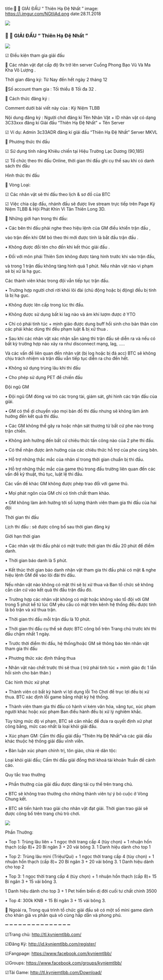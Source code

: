 title:📢 📢 GIẢI ĐẤU “ Thiên Hạ Đệ Nhất ”
image: https://i.imgur.com/NGtIiAd.png
date:28.11.2018

![](https://i.imgur.com/NGtIiAd.png)

### 📢 📢 GIẢI ĐẤU “ Thiên Hạ Đệ Nhất ”

 ![](https://i.imgur.com/GBVpGKi.png)


☑ Điều kiện tham gia giải đấu

🔰 Các nhân vật đạt cấp độ 9x trở lên server Cuồng Phong Bạo Vũ Và Ma Kha Vô Lượng . 

Thời gian đăng ký: Từ Nay đến hết ngày 2 tháng 12

🔰Số account tham gia : Tối thiểu 8 Tối đa 32 .

🔰 Cách thức đăng ký :

Comment dưới bài viết này của : Kỷ Niệm TLBB

Nội dung đăng ký : Người chơi đăng kí Tên Nhân Vật + ID nhân vật có dạng 3C33xxx đăng kí Giải đấu “Thiên Hạ Đệ Nhất” + Tên Server

☑ Ví dụ: Admin 3c33ADR đăng kí giải đấu “Thiên Hạ Đệ Nhất” Server MKVL

🔰 Phương thức thi đấu

☑ Sử dụng tính năng Khiêu chiến tại Hiệu Trường Lạc Dương (90,185)

☑ Tổ chức theo thi đấu Online, thời gian thi đấu ghi cụ thể sau khi có danh sách thi đấu

Hình thức thi đấu

🔰 Vòng Loại:

☑ Các nhân vật sẽ thi đấu theo lịch & sơ đồ của BTC

☑ Việc chia cặp đấu, nhánh đấu sẽ được live stream trực tiếp trên Page Kỷ Niệm TLBB & Hội Phát Khìn Vì Tân Thiên Long 3D.

🔰 Những giới hạn trong thi đấu:

• Các bên thi đấu phải nghe theo hiệu lệnh của GM điều khiển trận đấu , 

vào trận đến khi GM bỏ theo thì mới được tính là bắt đầu trận đấu .

• Không được đổi tên cho đến khi kết thúc giải đấu .

• Đối với môn phái Thiên Sơn không được tàng hình trước khi vào trận đấu, 

và trong 1 trận đấu không tàng hình quá 1 phút. Nếu nhân vật nào vi phạm sẽ bị xử là hạ gục. 

Các thành viên khác trong đội vẫn tiếp tục trận đấu.

• Trường hợp người chơi rời khỏi lôi đài (chủ động hoặc bị động) đều bị tính là bị hạ gục.

• Không được lên cấp trong lúc thi đấu.

• Không được sử dụng bất kì lag nào và ám khí lượm được ở YTO 

• Chỉ có phái tinh túc + minh giáo được dung buff hồi sinh cho bản thân còn các phái khác dùng thì đều phạm luật & bị xử thua .

• Sau khi các nhân vật xác nhận sẵn sàng thì trận đấu sẽ diễn ra và nếu có bất kỳ trường hợp nào xảy ra như disconnect mạng, lag, ….. 

Và các vấn đề liên quan đến nhân vật (bị log hoặc bị đá acc) BTC sẽ không chịu trách nhiệm và trận đấu vẫn tiếp tục diễn ra cho đến hết.

• Không sử dụng trùng lâu khi thi đấu

• Cho phép sử dụng PET để chiến đấu

Đội ngũ GM

• Đội ngũ GM đóng vai trò các trọng tài, giám sát, ghi hình các trận đấu của giải.

• GM có thể di chuyển vào mọi bản đồ thi đấu nhưng sẽ không làm ảnh hưởng đến kết quả thi đấu.

• Các GM không thể gây ra hoặc nhận sát thương từ bất cứ phe nào trong trận chiến.

• Không ảnh hưởng đến bất cứ chiêu thức tấn công nào của 2 phe thi đấu.

• Có thể nhận được ảnh hưởng của các chiêu thức hỗ trợ của phe cùng bên.

• Hỗ trợ những thắc mắc của nhân sĩ trong thời gian chuẩn bị thi đấu.

• Hỗ trợ những thắc mắc của game thủ trong đấu trường liên quan đến các vấn đề kỹ thuật, thủ tục, luật lệ thi đấu. 

Các vấn đề khác GM không được phép trao đổi với game thủ.

• Mọi phát ngôn của GM chỉ có tính chất tham khảo.

• GM không làm ảnh hưởng tới số lượng thành viên tham gia thi đấu của hai đội

Thời gian thi đấu

Lịch thi đấu : sẽ được công bố sau thời gian đăng ký 

Giới hạn thời gian

• Các nhân vật thi đấu phải có mặt trước thời gian thi đấu 20 phút để điểm danh.

• Thời gian báo danh là 5 phút.

• Kết thúc thời gian báo danh nhân vật tham gia thi đấu phải có mặt & nghe hiệu lệnh GM để vào lôi đài thi đấu. 

Nếu nhân vật nào không có mặt thì sẽ bị xử thua và Ban tổ chức sẽ không cần căn cứ vào kết quả thi đấu trận đấu đó.

• Trường hợp các nhân vật không có mặt hoặc không vào tổ đội với GM trong 5 phút kể từ lúc GM yêu cầu có mặt trên kênh hệ thống đều được tính là bỏ trận và xử thua trận.

• Thời gian thi đấu mỗi trận đấu là 10 phút.

• Thời gian thi đấu cụ thể sẽ được BTC công bố trên Trang chủ trước khi thi đấu chậm nhất 1 ngày.

• Trước thời điểm thi đấu, hệ thống/hoặc GM sẽ thông báo tên nhân vật tham gia thi đấu 

• Phương thức xác định thắng thua

• Nhân vật nào chết trước thì sẽ thua ( trừ phái tinh túc + minh giáo đc 1 lần hồi sinh cho bản thân ) 

Các hình thức xử phạt

• Thành viên có bất kỳ hành vi lợi dụng lỗi Trò Chơi để trục lợi đều bị xử thua. BTC xác định lỗi game bằng nhật ký hệ thống.


• Thành viên tham gia thi đấu có hành vi kém văn hóa, văng tục, xúc phạm người khác hoặc xúc phạm Ban điều hành đều bị xử lý nghiêm khắc. 

Tùy từng mức độ vi phạm, BTC sẽ cân nhắc để đưa ra quyết định xử phạt công bằng, mức cao nhất là loại khỏi giải đấu.

• Xúc phạm GM: Cấm thi đấu giải đấu “Thiên Hạ Đệ Nhất”và các giải đấu khác thuộc hệ thống giải đấu vĩnh viễn.

• Bàn luận xúc phạm chính trị, tôn giáo, chia rẽ dân tộc: 

Loại khỏi giải đấu; Cấm thi đấu giải đồng thời khoá tài khoản 1tuần để cảnh cáo.

Quy tắc trao thưởng

• Phần thưởng của giải đấu được đăng tải cụ thể trên trang chủ.

• BTC sẽ không trao thưởng cho những thành viên tự ý bỏ cuộc ở Vòng Chung kết.

• BTC sẽ tiến hành trao giải cho nhân vật đạt giải. Thời gian trao giải sẽ được công bố trên trang chủ trò chơi.

![](https://i.imgur.com/U0DEf1f.png)


Phần Thưởng:

• Top 1: Trùng lâu liên + 1 ngọc thời trang cấp 4 (tùy chọn) + 1 nhuận hồn thạch (cấp 8)+ 20 Bí ngân 3 + 20 vải bông 3. 1 Danh hiệu dành cho top 1

• Top 2: Trùng lâu mini (Triệu/Qui) + 1 ngọc thời trang cấp 4 (tùy chọn) + 1 nhuận hồn thạch (cấp 8)+ 20 Bí ngân 3 + 20 vải bông 3. 1 Danh hiệu dành cho top 2

• Top 3: 1 ngọc thời trang cấp 4 (tùy chọn) + 1 nhuận hồn thạch (cấp 8)+ 15 Bí ngân 3 + 15 vải bông 3. 

1 Danh hiệu dành cho top 3 + 1 Pet hiếm biến dị đời cuối tư chất chính 3500

• Top 4: 300k KNB + 15 Bí ngân 3 + 15 vải bông 3. 

🔰 Ngoài ra, Trong quá trình tổ chức giải đấu sẽ có một số mini game dành cho khán giả vs phần quà vô cùng hấp dẫn và phong phú.

➖ ➖ ➖ ➖ ➖ ➖ ➖ ➖ ➖ ➖ ➖ ➖ ➖ ➖ ➖

☑Trang chủ: http://tl.kyniemtlbb.com/

☑Đăng Ký: http://id.kyniemtlbb.com/register/

☑Fangpage: https://www.facebook.com/kyniemtlbb/

☑Groups: https://www.facebook.com/groups/kyniemtlbb/

☑Tải Game: http://tl.kyniemtlbb.com/Download/
